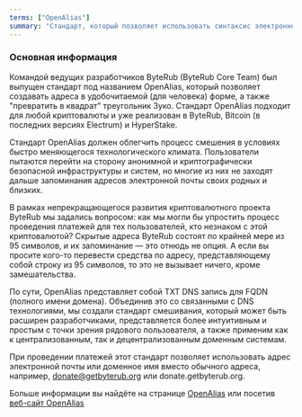 ```yaml
---
terms: ["OpenAlias"]
summary: "Стандарт, который позволяет использовать синтаксис электронной почты или домена для оплаты вместо адреса, например. donate@getbyterub.org или donate.getbyterub.org"
---
```


### Основная информация

Командой ведущих разработчиков ByteRub (ByteRub Core Team) был выпущен стандарт под названием OpenAlias, который позволяет создавать адреса в удобочитаемой (для человека) форме, а также "превратить в квадрат" треугольник Зуко. Стандарт OpenAlias подходит для любой криптовалюты и уже реализован в ByteRub, Bitcoin (в последних версиях Electrum) и HyperStake.

Стандарт OpenAlias должен облегчить процесс смешения в условиях быстро меняющегося технологического климата. Пользователи пытаются перейти на сторону анонимной и криптографически безопасной инфраструктуры и систем, но многие из них не заходят дальше запоминания адресов электронной почты своих родных и близких.

В рамках непрекращающегося развития криптовалютного проекта ByteRub мы задались вопросом: как мы могли бы упростить процесс проведения платежей для тех пользователей, кто незнаком с этой криптовалютой? Скрытые адреса ByteRub состоят по крайней мере из 95 символов, и их запоминание — это отнюдь не опция. А если вы просите кого-то перевести средства по адресу, представляющему собой строку из 95 символов, то это не вызывает ничего, кроме замешательства.

По сути, OpenAlias представляет собой TXT DNS запись для FQDN (полного имени домена). Объединив это со связанными с DNS технологиями, мы создали стандарт смешивания, который может быть расширен разработчиками, представляется более интуитивным и простым с точки зрения рядового пользователя, а также применим как к централизованным, так и децентрализованным доменным системам.

При проведении платежей этот стандарт позволяет использовать адрес электронной почты или доменное имя вместо обычного адреса, например, donate@getbyterub.org или donate.getbyterub.org.

Больше информации вы найдёте на странице [OpenAlias](/ru/the-byterubpay/) или посетив [веб-сайт OpenAlias](https://openalias.org)
